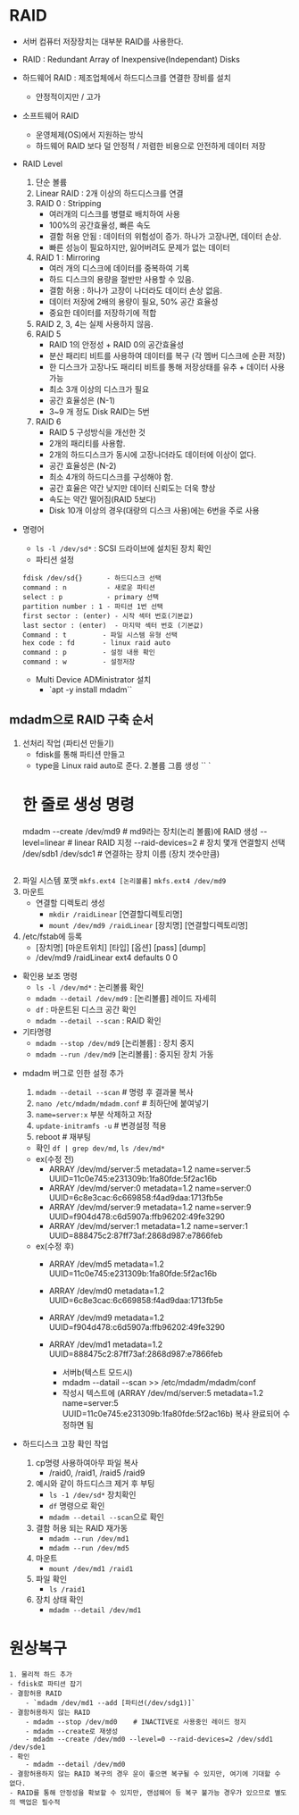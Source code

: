 # RAID
- 서버 컴퓨터 저장장치는 대부분 RAID를 사용한다.
- RAID : Redundant Array of Inexpensive(Independant) Disks
- 하드웨어 RAID : 제조업체에서 하드디스크를 연결한 장비를 설치
    - 안정적이지만 / 고가
- 소프트웨어 RAID
    - 운영체제(OS)에서 지원하는 방식
    - 하드웨어 RAID 보다 덜 안정적 / 저렴한 비용으로 안전하게 데이터 저장
- RAID Level 
    1. 단순 볼륨
    2. Linear RAID : 2개 이상의 하드디스크를 연결
    3. RAID 0 : Stripping 
        - 여러개의 디스크를 병렬로 배치하여 사용
        - 100%의 공간효율성, 빠른 속도
        - 결함 허용 안됨 : 데이터의 위험성이 증가. 하나가 고장나면, 데이터 손상.
        - 빠른 성능이 필요하지만, 잃어버려도 문제가 없는 데이터
    4. RAID 1 : Mirroring 
        - 여러 개의 디스크에 데이터를 중복하여 기록
        - 하드 디스크의 용량을 절반만 사용할 수 있음.
        - 결함 허용 : 하나가 고장이 나더라도 데이터 손상 없음.
        - 데이터 저장에 2배의 용량이 필요, 50% 공간 효율성
        - 중요한 데이터를 저장하기에 적합
    5. RAID 2, 3, 4는 실제 사용하지 않음.
    6. RAID 5
        - RAID 1의 안정성 + RAID 0의 공간효율성
        - 분산 패리티 비트를 사용하여 데이터를 복구 (각 멤버 디스크에 순환 저장)
        - 한 디스크가 고장나도 패리티 비트를 통해 저장상태를 유추 + 데이터 사용 가능
        - 최소 3개 이상의 디스크가 필요
        - 공간 효율성은 (N-1)
        - 3~9 개 정도 Disk RAID는 5번
    7. RAID 6 
        - RAID 5 구성방식을 개선한 것
        - 2개의 패리티를 사용함.
        - 2개의 하드디스크가 동시에 고장나더라도 데이터에 이상이 없다.
        - 공간 효율성은 (N-2)
        - 최소 4개의 하드디스크를 구성해야 함.
        - 공간 효율은 약간 낮지만 데이터 신뢰도는 더욱 향상
        - 속도는 약간 떨어짐(RAID 5보다)
        - Disk 10개 이상의 경우(대량의 디스크 사용)에는 6번을 주로 사용

- 명령어
    - `ls -l /dev/sd*` : SCSI 드라이브에 설치된 장치 확인
    - 파티션 설정
    ```
    fdisk /dev/sd{}      - 하드디스크 선택
    command : n          - 새로운 파티션
    select : p           - primary 선택
    partition number : 1 - 파티션 1번 선택
    first sector : (enter) - 시작 섹터 번호(기본값) 
    last sector : (enter)  - 마지막 섹터 번호 (기본값)
    Command : t         - 파일 시스템 유형 선택
    hex code : fd       - linux raid auto
    command : p         - 설정 내용 확인
    command : w         - 설정저장
    ```
    - Multi Device ADMinistrator 설치
        - `apt -y install mdadm``


## mdadm으로 RAID 구축 순서
1. 선처리 작업 (파티션 만들기)
    - fdisk를 통해 파티션 만들고
    - type을 Linux raid auto로 준다.
2.볼륨 그룹 생성
    `` `
    # 한 줄로 생성 명령
    mdadm --create /dev/md9    # md9라는 장치(논리 볼륨)에 RAID 생성
    --level=linear             # linear RAID 지정
    --raid-devices=2           # 장치 몇개 연결할지 선택
    /dev/sdb1 /dev/sdc1        # 연결하는 장치 이름 (장치 갯수만큼)
    ```
3. 파일 시스템 포맷
    `mkfs.ext4 [논리볼륨]`
    `mkfs.ext4 /dev/md9`
4. 마운트
    - 연결할 디렉토리 생성
        - `mkdir /raidLinear` [연결할디렉토리명]
        - `mount /dev/md9 /raidLinear` [장치명] [연결할디렉토리명]
5. /etc/fstab에 등록
    - [장치명] [마운트위치] [타입] [옵션] [pass] [dump]
    - /dev/md9 /raidLinear ext4 defaults 0 0
* 확인용 보조 명령
    - `ls -l /dev/md*`  : 논리볼륨 확인
    - `mdadm --detail /dev/md9` : [논리볼륨] 레이드 자세히 
    - `df` : 마운트된 디스크 공간 확인
    - `mdadm --detail --scan` : RAID 확인
* 기타명령
    - `mdadm --stop /dev/md9` [논리볼륨] : 장치 중지
    - `mdadm --run /dev/md9` [논리볼륨] : 중지된 장치 가동

- mdadm 버그로 인한 설정 추가
    1. `mdadm --detail --scan`    # 명령 후 결과물 복사
    2. `nano /etc/mdadm/mdadm.conf` #  최하단에 붙여넣기
    3. `name=server:x` 부분 삭제하고 저장
    4. `update-initramfs -u`  # 변경설정 적용
    5. reboot # 재부팅
    * 확인 `df | grep dev/md`, `ls /dev/md*`

     - ex(수정 전)
        - ARRAY /dev/md/server:5 metadata=1.2 name=server:5 UUID=11c0e745:e231309b:1fa80fde:5f2ac16b 
        - ARRAY /dev/md/server:0 metadata=1.2 name=server:0 UUID=6c8e3cac:6c669858:f4ad9daa:1713fb5e
        - ARRAY /dev/md/server:9 metadata=1.2 name=server:9 UUID=f904d478:c6d5907a:ffb96202:49fe3290
        - ARRAY /dev/md/server:1 metadata=1.2 name=server:1 UUID=888475c2:87ff73af:2868d987:e7866feb
     - ex(수정 후)
        - ARRAY /dev/md5 metadata=1.2 UUID=11c0e745:e231309b:1fa80fde:5f2ac16b 
        - ARRAY /dev/md0 metadata=1.2 UUID=6c8e3cac:6c669858:f4ad9daa:1713fb5e
        - ARRAY /dev/md9 metadata=1.2 UUID=f904d478:c6d5907a:ffb96202:49fe3290
        - ARRAY /dev/md1 metadata=1.2 UUID=888475c2:87ff73af:2868d987:e7866feb

            - 서버b(텍스트 모드시)
            - mdadm --datail --scan >> /etc/mdadm/mdadm/conf 
            - 작성시 텍스트에 (ARRAY /dev/md/server:5 metadata=1.2 name=server:5 UUID=11c0e745:e231309b:1fa80fde:5f2ac16b) 복사 완료되어 수정하면 됨 


- 하드디스크 고장 확인 작업
    1. cp명령 사용하여아무 파일 복사 
        - /raid0, /raid1, /raid5 /raid9
    2. 예시와 같이 하드디스크 제거 후 부팅
        - `ls -1 /dev/sd*` 장치확인
        - `df` 명령으로 확인
        - `mdadm --detail --scan`으로 확인
    3. 결함 허용 되는 RAID 재가동
        - `mdadm --run /dev/md1`
        - `mdadm --run /dev/md5`
    4. 마운트
        - `mount /dev/md1 /raid1`
    5. 파일 확인
        - `ls /raid1`
    6. 장치 상태 확인
        - `mdadm --detail /dev/md1`

# 원상복구
    1. 물리적 하드 추가
    - fdisk로 파티션 잡기
    - 결함허용 RAID
        - `mdadm /dev/md1 --add [파티션(/dev/sdg1)]`
    - 결함허용하지 않는 RAID
        - mdadm --stop /dev/md0    # INACTIVE로 사용중인 레이드 정지
        - mdadm --create로 재생성
        - mdadm --create /dev/md0 --level=0 --raid-devices=2 /dev/sdd1 /dev/sde1
    - 확인
        - mdadm --detail /dev/md0
    - 결함허용하지 않는 RAID 복구의 경우 운이 좋으면 복구될 수 있지만, 여기에 기대할 수 없다.
    - RAID를 통해 안정성을 확보할 수 있지만, 랜섬웨어 등 복구 불가능 경우가 있으므로 별도의 백업은 필수적